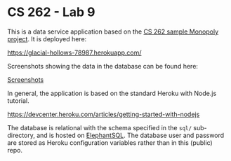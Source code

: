 # CS 262 - Lab 9

This is a data service application based on the [CS 262 sample Monopoly project](https://github.com/calvin-cs262-organization/monopoly-project). It is deployed here:

<https://glacial-hollows-78987.herokuapp.com/>

Screenshots showing the data in the database can be found here:

[Screenshots](https://github.com/sudonotdisturb/CS262/tree/master/lab09/screenshots)

In general, the application is based on the standard Heroku with Node.js tutorial.

<https://devcenter.heroku.com/articles/getting-started-with-nodejs>  

The database is relational with the schema specified in the `sql/` sub-directory,
 and is hosted on [ElephantSQL](https://www.elephantsql.com/). The database user
and password are stored as Heroku configuration variables rather than in this (public) repo.
 
